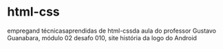 # html-css
 empregand técnicasaprendidas de html-cssda aula do professor Gustavo Guanabara, módulo 02 desafo 010, site história da logo do Android 
